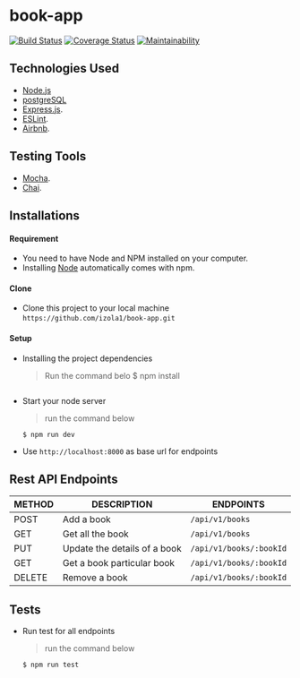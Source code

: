# book-app
[![Build Status](https://travis-ci.com/izola1/book-app.svg?branch=master)](https://travis-ci.com/izola1/book-app) [![Coverage Status](https://coveralls.io/repos/github/izola1/book-app/badge.svg?branch=master)](https://coveralls.io/github/izola1/book-app?branch=master) [![Maintainability](https://api.codeclimate.com/v1/badges/e6b1c88851e6fa2308d8/maintainability)](https://codeclimate.com/github/izola1/book-app/maintainability)

## Technologies Used

[node]: (https://nodejs.org)

- [Node.js](node)
- [postgreSQL](node)
- [Express.js](https://expressjs.com).
- [ESLint](https://eslint.org/).
- [Airbnb](https://www.npmjs.com/package/eslint-config-airbnb).

## Testing Tools

- [Mocha](https://mochajs.org/).
- [Chai](https://chaijs.com).

## Installations

#### Requirement

- You need to have Node and NPM installed on your computer.
- Installing [Node](node) automatically comes with npm.

#### Clone

- Clone this project to your local machine `https://github.com/izola1/book-app.git`

#### Setup

- Installing the project dependencies
  > Run the command belo
  $ npm install
  ```
- Start your node server
  > run the command below
  ```shell
  $ npm run dev
  ```
- Use `http://localhost:8000` as base url for endpoints

## Rest API Endpoints

| METHOD | DESCRIPTION                             | ENDPOINTS                 |
| ------ | --------------------------------------- | ------------------------- |
| POST   | Add a book                              | `/api/v1/books`           |
| GET    | Get all the book                        | `/api/v1/books`           |
| PUT    | Update the details of a book            | `/api/v1/books/:bookId`   |
| GET    | Get a book particular book              | `/api/v1/books/:bookId`   |
| DELETE | Remove a book                           | `/api/v1/books/:bookId`   |


## Tests


- Run test for all endpoints
  > run the command below
  ```shell
  $ npm run test
  ```
